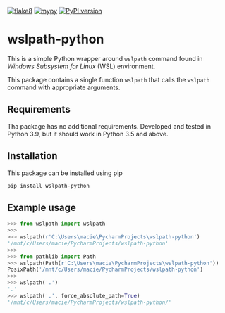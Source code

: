 [![flake8](https://github.com/LoGosX/wslpath-python/actions/workflows/flake8.yml/badge.svg)](https://github.com/LoGosX/wslpath-python/actions/workflows/flake8.yml)
[![mypy](https://github.com/LoGosX/wslpath-python/actions/workflows/mypy.yml/badge.svg)](https://github.com/LoGosX/wslpath-python/actions/workflows/mypy.yml)
[![PyPI version](https://badge.fury.io/py/wslpath-python.svg)](https://badge.fury.io/py/wslpath-python)
# wslpath-python

This is a simple Python wrapper around `wslpath` command found in *Windows Subsystem for Linux* (WSL) environment.

This package contains a single function `wslpath` that calls the `wslpath` command with appropriate arguments.

## Requirements
Tha package has no additional requirements. Developed and tested in Python 3.9, but it should work in Python 3.5 and above.



## Installation
This package can be installed using pip
```bash
pip install wslpath-python
```


## Example usage
```python
>>> from wslpath import wslpath
>>>
>>> wslpath(r'C:\Users\macie\PycharmProjects\wslpath-python')
'/mnt/c/Users/macie/PycharmProjects/wslpath-python'
>>>
>>> from pathlib import Path
>>> wslpath(Path(r'C:\Users\macie\PycharmProjects\wslpath-python'))
PosixPath('/mnt/c/Users/macie/PycharmProjects/wslpath-python')
>>>
>>> wslpath('.')
'.'
>>> wslpath('.', force_absolute_path=True)
'/mnt/c/Users/macie/PycharmProjects/wslpath-python/'
```
